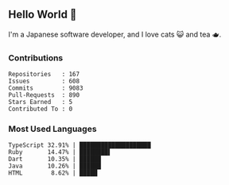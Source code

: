 ## Hello World 👋

I'm a Japanese software developer, and I love cats 😺 and tea 🫖.

### Contributions

    Repositories   : 167
    Issues         : 608
    Commits        : 9083
    Pull-Requests  : 890
    Stars Earned   : 5
    Contributed To : 0

### Most Used Languages

    TypeScript 32.91% | ████████████████████
    Ruby       14.47% | ████████▌
    Dart       10.35% | ██████
    Java       10.26% | ██████
    HTML        8.62% | █████
